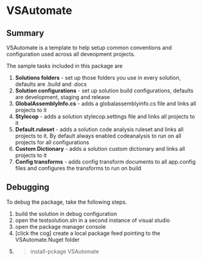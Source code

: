 # VSAutomate

## Summary
VSAutomate is a template to help setup common conventions and configuration
used across all deveopment projects. 


The sample tasks included in this package are

1. **Solutions folders** - set up those folders you use in every solution, defaults are .build and .docs
2. **Solution configurations** - set up solution build configurations, defaults are development, staging and release
3. **GlobalAssemblyInfo.cs** - adds a globalassemblyinfo.cs file and links all projects to it
2. **Stylecop** - adds a solution stylecop.settings file and links all projects to it
3. **Default.ruleset** - adds a solution code analysis ruleset and links all projects to it. By default always enabled codeanalysis to run on all projects for all configurations
4. **Custom Dictionary** - adds a solution custom dictionary and links all projects to it
5. **Config transforms** - adds config transform documents to all app.config files and configures the transforms to run on build

## Debugging

To debug the package, take the following steps.

1. build the solution in debug configuration
2. open the testsolution.sln in a second instance of visual studio
3. open the package manager console 
4. [click the cog] create a local package feed pointing to the VSAutomate.Nuget folder
5. > install-pckage VSAutomate

